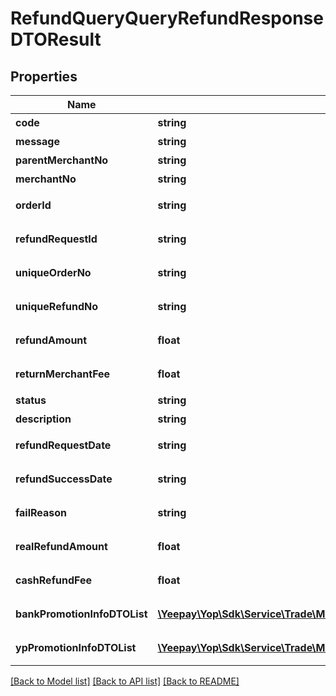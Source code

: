 # RefundQueryQueryRefundResponseDTOResult

## Properties
Name | Type | Description | Notes
------------ | ------------- | ------------- | -------------
**code** | **string** | 返回码 | [optional] 
**message** | **string** | 返回信息 | [optional] 
**parentMerchantNo** | **string** | 发起方商编 | [optional] 
**merchantNo** | **string** | 商户编号 | [optional] 
**orderId** | **string** | 商户收款请求号 | [optional] 
**refundRequestId** | **string** | 商户退款请求号 | [optional] 
**uniqueOrderNo** | **string** | 易宝收款订单号 | [optional] 
**uniqueRefundNo** | **string** | 易宝退款订单号 | [optional] 
**refundAmount** | **float** | 退款申请金额 | [optional] 
**returnMerchantFee** | **float** | 退回商户手续费 | [optional] 
**status** | **string** | 退款状态 | [optional] 
**description** | **string** | 退款原因 | [optional] 
**refundRequestDate** | **string** | 退款受理时间 | [optional] 
**refundSuccessDate** | **string** | 退款成功日期 | [optional] 
**failReason** | **string** | 退款失败原因 | [optional] 
**realRefundAmount** | **float** | 实际退款金额 | [optional] 
**cashRefundFee** | **float** | 用户实退金额 | [optional] 
**bankPromotionInfoDTOList** | [**\Yeepay\Yop\Sdk\Service\Trade\Model\RefundQueryBankPromotionInfoDTOResult[]**](RefundQueryBankPromotionInfoDTOResult.md) | 渠道侧优惠退回列表 | [optional] 
**ypPromotionInfoDTOList** | [**\Yeepay\Yop\Sdk\Service\Trade\Model\RefundQueryYpPromotionRefundInfoDTOResult[]**](RefundQueryYpPromotionRefundInfoDTOResult.md) | 易宝侧优惠退回列表 | [optional] 

[[Back to Model list]](../README.md#documentation-for-models) [[Back to API list]](../README.md#documentation-for-api-endpoints) [[Back to README]](../README.md)


